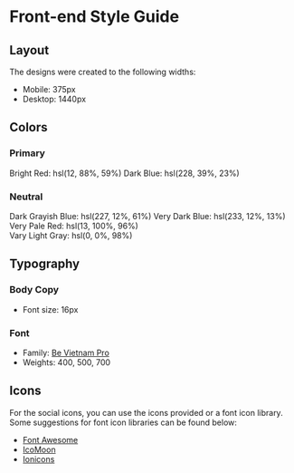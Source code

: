 # Front-end Style Guide

## Layout

The designs were created to the following widths:

- Mobile: 375px
- Desktop: 1440px

## Colors

### Primary

Bright Red: hsl(12, 88%, 59%)
Dark Blue: hsl(228, 39%, 23%)

### Neutral

Dark Grayish Blue: hsl(227, 12%, 61%)
Very Dark Blue: hsl(233, 12%, 13%)
Very Pale Red: hsl(13, 100%, 96%)                    
Vary Light Gray: hsl(0, 0%, 98%)

## Typography

### Body Copy

- Font size: 16px

### Font

- Family: [Be Vietnam Pro](https://fonts.google.com/specimen/Be+Vietnam+Pro)
- Weights: 400, 500, 700

## Icons

For the social icons, you can use the icons provided or a font icon library. Some suggestions for font icon libraries can be found below:

- [Font Awesome](https://fontawesome.com)
- [IcoMoon](https://icomoon.io)
- [Ionicons](https://ionicons.com)
